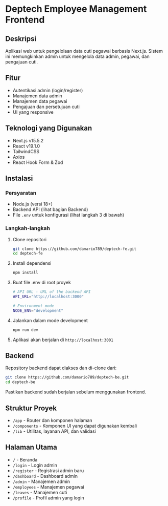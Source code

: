 # Deptech Employee Management Frontend

## Deskripsi

Aplikasi web untuk pengelolaan data cuti pegawai berbasis Next.js. Sistem ini memungkinkan admin untuk mengelola data admin, pegawai, dan pengajuan cuti.

## Fitur

- Autentikasi admin (login/register)
- Manajemen data admin
- Manajemen data pegawai
- Pengajuan dan persetujuan cuti
- UI yang responsive

## Teknologi yang Digunakan

- Next.js v15.5.2
- React v19.1.0
- TailwindCSS
- Axios
- React Hook Form & Zod

## Instalasi

### Persyaratan

- Node.js (versi 18+)
- Backend API (lihat bagian Backend)
- File `.env` untuk konfigurasi (lihat langkah 3 di bawah)

### Langkah-langkah

1. Clone repositori
   ```bash
   git clone https://github.com/damario789/deptech-fe.git
   cd deptech-fe
   ```

2. Install dependensi
   ```bash
   npm install
   ```

3. Buat file .env di root proyek
   ```bash
   # API URL - URL of the backend API
   API_URL="http://localhost:3000"

   # Environment mode
   NODE_ENV="development"
   ```

4. Jalankan dalam mode development
   ```bash
   npm run dev
   ```

5. Aplikasi akan berjalan di `http://localhost:3001`

## Backend

Repository backend dapat diakses dan di-clone dari:
```bash
git clone https://github.com/damario789/deptech-be.git
cd deptech-be
```

Pastikan backend sudah berjalan sebelum menggunakan frontend.

## Struktur Proyek

- `/app` - Router dan komponen halaman
- `/components` - Komponen UI yang dapat digunakan kembali
- `/lib` - Utilitas, layanan API, dan validasi

## Halaman Utama

- `/` - Beranda
- `/login` - Login admin
- `/register` - Registrasi admin baru
- `/dashboard` - Dashboard admin
- `/admin` - Manajemen admin
- `/employees` - Manajemen pegawai
- `/leaves` - Manajemen cuti
- `/profile` - Profil admin yang login
